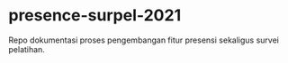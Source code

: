 # presence-surpel-2021
Repo dokumentasi proses pengembangan fitur presensi sekaligus survei pelatihan.
